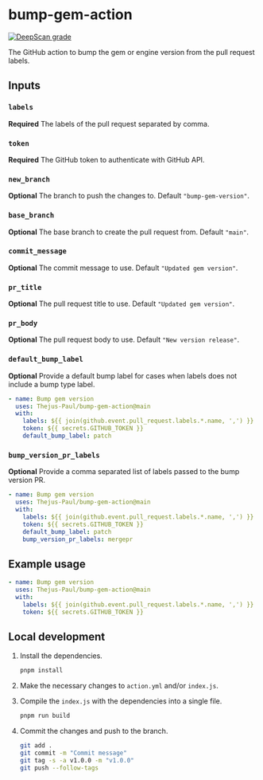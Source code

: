# bump-gem-action

[![DeepScan grade](https://deepscan.io/api/teams/20541/projects/23984/branches/733494/badge/grade.svg)](https://deepscan.io/dashboard#view=project&tid=20541&pid=23984&bid=733494)

The GitHub action to bump the gem or engine version from the pull request labels.

## Inputs

### `labels`

**Required** The labels of the pull request separated by comma.

### `token`

**Required** The GitHub token to authenticate with GitHub API.

### `new_branch`

**Optional** The branch to push the changes to. Default `"bump-gem-version"`.

### `base_branch`

**Optional** The base branch to create the pull request from. Default `"main"`.

### `commit_message`

**Optional** The commit message to use. Default `"Updated gem version"`.

### `pr_title`

**Optional** The pull request title to use. Default `"Updated gem version"`.

### `pr_body`

**Optional** The pull request body to use. Default `"New version release"`.

### `default_bump_label`

**Optional** Provide a default bump label for cases when labels does not include a bump type label.

```yaml
- name: Bump gem version
  uses: Thejus-Paul/bump-gem-action@main
  with:
    labels: ${{ join(github.event.pull_request.labels.*.name, ',') }}
    token: ${{ secrets.GITHUB_TOKEN }}
    default_bump_label: patch
```

### `bump_version_pr_labels`

**Optional** Provide a comma separated list of labels passed to the bump version PR.

```yaml
- name: Bump gem version
  uses: Thejus-Paul/bump-gem-action@main
  with:
    labels: ${{ join(github.event.pull_request.labels.*.name, ',') }}
    token: ${{ secrets.GITHUB_TOKEN }}
    default_bump_label: patch
    bump_version_pr_labels: mergepr
```

## Example usage

```yaml
- name: Bump gem version
  uses: Thejus-Paul/bump-gem-action@main
  with:
    labels: ${{ join(github.event.pull_request.labels.*.name, ',') }}
    token: ${{ secrets.GITHUB_TOKEN }}
```

## Local development

1. Install the dependencies.

    ```bash
    pnpm install
    ```

2. Make the necessary changes to `action.yml` and/or `index.js`.

3. Compile the `index.js` with the dependencies into a single file.

    ```bash
    pnpm run build
    ```

4. Commit the changes and push to the branch.

    ```bash
    git add .
    git commit -m "Commit message"
    git tag -s -a v1.0.0 -m "v1.0.0"
    git push --follow-tags
    ```
